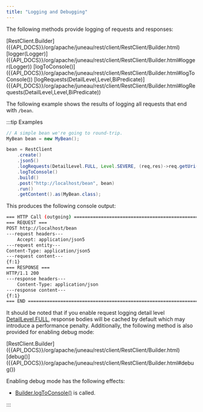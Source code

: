 ```yaml
---
title: "Logging and Debugging"
---
```


The following methods provide logging of requests and responses:

<tree>
<node-0><java-class>[RestClient.Builder]({{API_DOCS}}/org/apache/juneau/rest/client/RestClient/Builder.html)</java-class></node-0>
<node-1><java-method>[logger(Logger)]({{API_DOCS}}/org/apache/juneau/rest/client/RestClient/Builder.html#logger(Logger))</java-method></node-1>
<node-1><java-method>[logToConsole()]({{API_DOCS}}/org/apache/juneau/rest/client/RestClient/Builder.html#logToConsole())</java-method></node-1>
<node-1><java-method>[logRequests(DetailLevel,Level,BiPredicate)]({{API_DOCS}}/org/apache/juneau/rest/client/RestClient/Builder.html#logRequests(DetailLevel,Level,BiPredicate))</java-method></node-1>
</tree>

The following example shows the results of logging all requests that end with `/bean`.

:::tip Examples
```java
// A simple bean we're going to round-trip.
MyBean bean = new MyBean();

bean = RestClient
    .create()
    .json5()
    .logRequests(DetailLevel.FULL, Level.SEVERE, (req,res)->req.getUri().endsWith("/bean"))
    .logToConsole()
    .build()
    .post("http://localhost/bean", bean)
    .run()
    .getContent().as(MyBean.class);
```

This produces the following console output:

```bash
=== HTTP Call (outgoing) ======================================================
=== REQUEST ===
POST http://localhost/bean
---request headers---
    Accept: application/json5
---request entity---
Content-Type: application/json5
---request content---
{f:1}
=== RESPONSE ===
HTTP/1.1 200
---response headers---
    Content-Type: application/json
---response content---
{f:1}
=== END =======================================================================",
```

It should be noted that if you enable request logging detail level [DetailLevel.FULL]({{API_DOCS}}/org/apache/juneau/DetailLevel.html#FULL), response bodies will be cached by default which may introduce
a performance penalty.
Additionally, the following method is also provided for enabling debug mode:

<tree>
<node-0><java-class>[RestClient.Builder]({{API_DOCS}}/org/apache/juneau/rest/client/RestClient/Builder.html)</java-class></node-0>
<node-1><java-method>[debug()]({{API_DOCS}}/org/apache/juneau/rest/client/RestClient/Builder.html#debug())</java-method></node-1>
</tree>

Enabling debug mode has the following effects:

- [Builder.logToConsole()]({{API_DOCS}}/org/apache/juneau/rest/client/RestClient/Builder.html#logToConsole()) is called.

:::